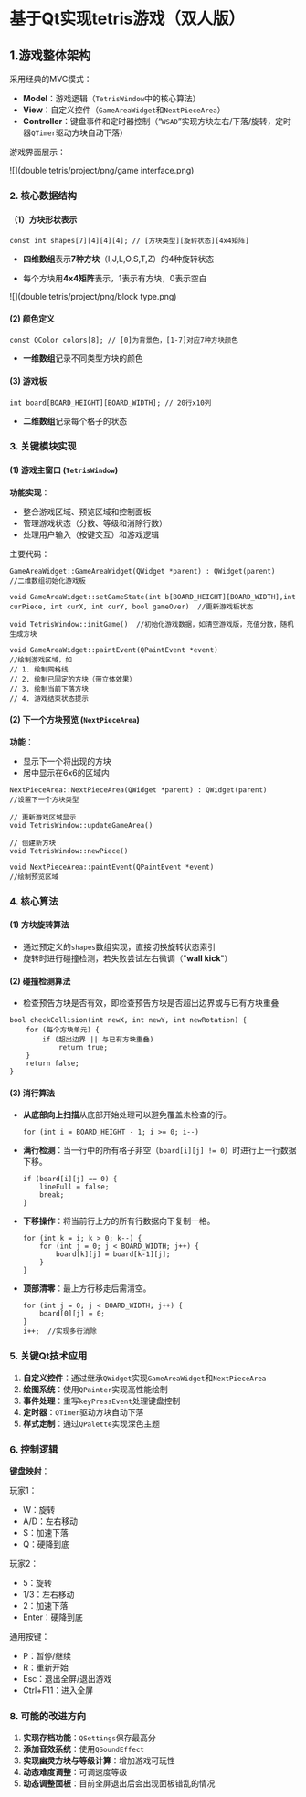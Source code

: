 # 基于Qt实现tetris游戏（双人版）

## 1.游戏整体架构

采用经典的MVC模式：

- **Model**：游戏逻辑（`TetrisWindow`中的核心算法）
- **View**：自定义控件（`GameAreaWidget`和`NextPieceArea`）
- **Controller**：键盘事件和定时器控制（“`WSAD`”实现方块左右/下落/旋转，定时器`QTimer`驱动方块自动下落）

游戏界面展示：

![](double tetris/project/png/game interface.png)

### **2. 核心数据结构**

#### （1）**方块形状表示**

```
const int shapes[7][4][4][4]; // [方块类型][旋转状态][4x4矩阵]
```

- **四维数组**表示**7种方块**（I,J,L,O,S,T,Z）的4种旋转状态

- 每个方块用**4x4矩阵**表示，1表示有方块，0表示空白


![](double tetris/project/png/block type.png)

#### **(2) 颜色定义**

```
const QColor colors[8]; // [0]为背景色，[1-7]对应7种方块颜色
```

- **一维数组**记录不同类型方块的颜色

#### **(3) 游戏板**

```
int board[BOARD_HEIGHT][BOARD_WIDTH]; // 20行x10列
```

- **二维数组**记录每个格子的状态

### **3. 关键模块实现**

#### **(1) 游戏主窗口 (`TetrisWindow`)**

**功能实现**：

- 整合游戏区域、预览区域和控制面板
- 管理游戏状态（分数、等级和消除行数）
- 处理用户输入（按键交互）和游戏逻辑

主要代码：

```
GameAreaWidget::GameAreaWidget(QWidget *parent) : QWidget(parent)    //二维数组初始化游戏板
```

```
void GameAreaWidget::setGameState(int b[BOARD_HEIGHT][BOARD_WIDTH],int curPiece, int curX, int curY, bool gameOver)  //更新游戏板状态
```

```
void TetrisWindow::initGame()  //初始化游戏数据，如清空游戏版，充值分数，随机生成方块
```

```
void GameAreaWidget::paintEvent(QPaintEvent *event)  
//绘制游戏区域，如
// 1. 绘制网格线
// 2. 绘制已固定的方块（带立体效果）
// 3. 绘制当前下落方块
// 4. 游戏结束状态提示
```

#### **(2) 下一个方块预览 (`NextPieceArea`)**

**功能**：

- 显示下一个将出现的方块
- 居中显示在6x6的区域内

```
NextPieceArea::NextPieceArea(QWidget *parent) : QWidget(parent)
//设置下一个方块类型
```

```
// 更新游戏区域显示
void TetrisWindow::updateGameArea()
```

```
// 创建新方块
void TetrisWindow::newPiece()
```

```
void NextPieceArea::paintEvent(QPaintEvent *event)
//绘制预览区域
```

### **4. 核心算法**

#### **(1) 方块旋转算法**

- 通过预定义的`shapes`数组实现，直接切换旋转状态索引
- 旋转时进行碰撞检测，若失败尝试左右微调（"**wall kick**"）

#### **(2) 碰撞检测算法**

- 检查预告方块是否有效，即检查预告方块是否超出边界或与已有方块重叠

```
bool checkCollision(int newX, int newY, int newRotation) {
    for (每个方块单元) {
        if (超出边界 || 与已有方块重叠) 
            return true;
    }
    return false;
}
```

#### **(3) 消行算法**

- **从底部向上扫描**从底部开始处理可以避免覆盖未检查的行。

  ```
  for (int i = BOARD_HEIGHT - 1; i >= 0; i--)
  ```

- **满行检测**：当一行中的所有格子非空（`board[i][j] != 0`）时进行上一行数据下移。

  ```
  if (board[i][j] == 0) {
      lineFull = false;
      break;
  }
  ```

- **下移操作**：将当前行上方的所有行数据向下复制一格。

  ```
  for (int k = i; k > 0; k--) {
      for (int j = 0; j < BOARD_WIDTH; j++) {
          board[k][j] = board[k-1][j];
      }
  }
  ```

- **顶部清零**：最上方行移走后需清空。

  ```
  for (int j = 0; j < BOARD_WIDTH; j++) {
      board[0][j] = 0;
  }
  i++;  //实现多行消除
  ```

### **5. 关键Qt技术应用**

1. **自定义控件**：通过继承`QWidget`实现`GameAreaWidget`和`NextPieceArea`
2. **绘图系统**：使用`QPainter`实现高性能绘制
3. **事件处理**：重写`keyPressEvent`处理键盘控制
4. **定时器**：`QTimer`驱动方块自动下落
5. **样式定制**：通过`QPalette`实现深色主题

### **6. 控制逻辑**

**键盘映射**：

玩家1：

- W：旋转
- A/D：左右移动
- S：加速下落
- Q：硬降到底

玩家2：

- 5：旋转
- 1/3：左右移动
- 2：加速下落
- Enter：硬降到底

通用按键：

- P：暂停/继续
- R：重新开始
- Esc：退出全屏/退出游戏
- Ctrl+F11：进入全屏

### **8. 可能的改进方向**

1. **实现存档功能**：`QSettings`保存最高分
2. **添加音效系统**：使用`QSoundEffect`
3. **实现幽灵方块与等级计算**：增加游戏可玩性
4. **动态难度调整**：可调速度等级
5. **动态调整面板**：目前全屏退出后会出现面板错乱的情况

